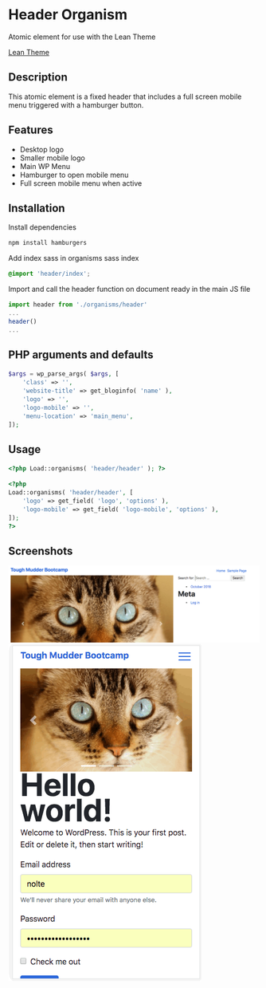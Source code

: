 # Header Organism

Atomic element for use with the Lean Theme

[Lean Theme](https://github.com/wearenolte/lean-theme)

## Description
This atomic element is a fixed header that includes a full screen mobile menu triggered with a hamburger button.

## Features
- Desktop logo
- Smaller mobile logo
- Main WP Menu
- Hamburger to open mobile menu
- Full screen mobile menu when active

## Installation
Install dependencies
```bash
npm install hamburgers
```

Add index sass in organisms sass index
```css
@import 'header/index';
```
Import and call the header function on document ready in the main JS file
```js
import header from './organisms/header'
...
header()
...
```

## PHP arguments and defaults

```php
$args = wp_parse_args( $args, [
	'class' => '',
	'website-title' => get_bloginfo( 'name' ),
	'logo' => '',
	'logo-mobile' => '',
	'menu-location' => 'main_menu',
]);
```

## Usage
```php
<?php Load::organisms( 'header/header' ); ?>
```
```php
<?php
Load::organisms( 'header/header', [
	'logo' => get_field( 'logo', 'options' ),
	'logo-mobile' => get_field( 'logo-mobile', 'options' ),
]);
?>
```

## Screenshots
![Desktop screenshot](screenshot-desktop.png)
![Mobile screenshot](screenshot-mobile.gif)